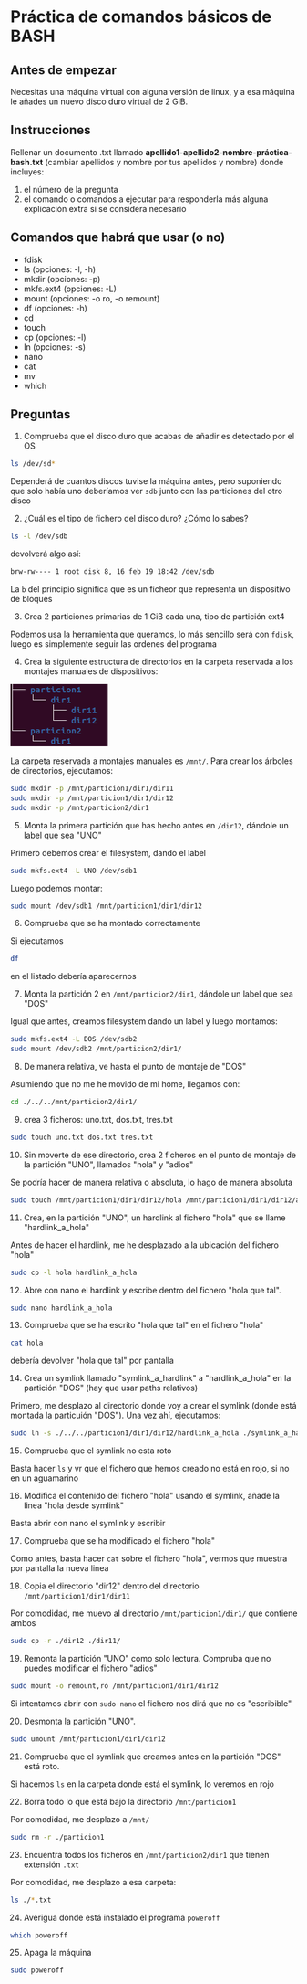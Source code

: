 # Práctica de comandos básicos de BASH


## Antes de empezar
Necesitas una máquina virtual con alguna versión de linux, y a esa máquina
le añades un nuevo disco duro virtual de 2 GiB.

## Instrucciones
Rellenar un documento .txt llamado 
**apellido1-apellido2-nombre-práctica-bash.txt** (cambiar apellidos y nombre
por tus apellidos y nombre) donde incluyes:

1. el número de la pregunta
2. el comando o comandos a ejecutar para responderla más alguna explicación 
    extra si se considera necesario

## Comandos que habrá que usar (o no)
- fdisk
- ls (opciones: -l, -h)
- mkdir (opciones: -p)
- mkfs.ext4 (opciones: -L)
- mount (opciones: -o ro, -o remount)
- df (opciones: -h)
- cd 
- touch
- cp (opciones: -l)
- ln (opciones: -s)
- nano
- cat
- mv
- which

## Preguntas
1. Comprueba que el disco duro que acabas de añadir es detectado por el OS
```bash
ls /dev/sd*
```

Dependerá de cuantos discos tuvise la máquina antes, pero suponiendo que
solo había uno deberíamos ver ``sdb`` junto con las particiones del otro disco

2. ¿Cuál es el tipo de fichero del disco duro? ¿Cómo lo sabes?
```bash
ls -l /dev/sdb
```

devolverá algo así:
```bash
brw-rw---- 1 root disk 8, 16 feb 19 18:42 /dev/sdb
```

La `b` del principio significa que es un ficheor que representa un dispositivo 
de bloques


3. Crea 2 particiones primarias de 1 GiB cada una, tipo de partición ext4

Podemos usa la herramienta que queramos, lo más sencillo será con `fdisk`,
luego es simplemente seguir las ordenes del programa

4. Crea la siguiente estructura de directorios en la carpeta reservada a
    los montajes manuales de dispositivos:

![tree-structure](./enunciados/practica-bash/tree-estructure.jpg "tree-structure")


La carpeta reservada a montajes manuales es `/mnt/`. Para crear los árboles de
directorios, ejecutamos:

```bash
sudo mkdir -p /mnt/particion1/dir1/dir11
sudo mkdir -p /mnt/particion1/dir1/dir12
sudo mkdir -p /mnt/particion2/dir1
```

5. Monta la primera partición que has hecho antes en `/dir12`, dándole un
label que sea "UNO"

Primero debemos crear el filesystem, dando el label
```bash
sudo mkfs.ext4 -L UNO /dev/sdb1
```

Luego podemos montar:
```bash
sudo mount /dev/sdb1 /mnt/particion1/dir1/dir12
```

6. Comprueba que se ha montado correctamente

Si ejecutamos
```bash
df
```
en el listado debería aparecernos 

7. Monta la partición 2 en `/mnt/particion2/dir1`, dándole un label que sea "DOS"

Igual que antes, creamos filesystem dando un label y luego montamos:
```bash
sudo mkfs.ext4 -L DOS /dev/sdb2
sudo mount /dev/sdb2 /mnt/particion2/dir1/
```

8. De manera relativa, ve hasta el punto de montaje de "DOS"

Asumiendo que no me he movido de mi home, llegamos con:
```bash
cd ./../../mnt/particion2/dir1/
```

9. crea 3 ficheros: uno.txt, dos.txt, tres.txt

```bash
sudo touch uno.txt dos.txt tres.txt
```

10. Sin moverte de ese directorio, crea 2 ficheros en el punto de montaje
    de la partición "UNO", llamados "hola" y "adios"

Se podría hacer de manera relativa o absoluta, lo hago de manera absoluta

```bash
sudo touch /mnt/particion1/dir1/dir12/hola /mnt/particion1/dir1/dir12/adios
```

11. Crea, en la partición "UNO", un hardlink al fichero "hola" que se llame
    "hardlink_a_hola"

Antes de hacer el hardlink, me he desplazado a la ubicación del fichero "hola"
```bash
sudo cp -l hola hardlink_a_hola
```

12. Abre con nano el hardlink y escribe dentro del fichero "hola que tal".
```bash
sudo nano hardlink_a_hola
```

13. Comprueba que se ha escrito "hola que tal" en el fichero "hola"

```bash
cat hola
```
debería devolver "hola que tal" por pantalla

14. Crea un symlink llamado "symlink_a_hardlink" a 
    "hardlink_a_hola" en la partición "DOS" (hay que usar paths relativos)

Primero, me desplazo al directorio donde voy a crear el symlink (donde
está montada la particuión "DOS"). Una vez ahí, ejecutamos:

```bash
sudo ln -s ./../../particion1/dir1/dir12/hardlink_a_hola ./symlink_a_hardlink
```

15. Comprueba que el symlink no esta roto

Basta hacer `ls` y vr que el fichero que hemos creado no está en rojo,
si no en un aguamarino

16. Modifica el contenido del fichero "hola" usando el symlink, añade la linea
    "hola desde symlink"

Basta abrir con nano el symlink y escribir

17. Comprueba que se ha modificado el fichero "hola"

Como antes, basta hacer `cat` sobre el fichero "hola", vermos que muestra
por pantalla la nueva linea

18. Copia el directorio "dir12" dentro del directorio 
    `/mnt/particion1/dir1/dir11`

Por comodidad, me muevo al directorio `/mnt/particion1/dir1/` que contiene ambos

```bash
sudo cp -r ./dir12 ./dir11/
```


19. Remonta la partición "UNO" como solo lectura. Compruba que no puedes 
    modificar el fichero "adios"

```bash
sudo mount -o remount,ro /mnt/particion1/dir1/dir12
```

Si intentamos abrir con `sudo nano` el fichero nos dirá que no es "escribible"

20. Desmonta la partición "UNO".

```bash
sudo umount /mnt/particion1/dir1/dir12
```

21. Comprueba que el symlink que creamos antes en la partición "DOS" está roto.

Si hacemos ``ls`` en la carpeta donde está el symlink, lo veremos en rojo

22. Borra todo lo que está bajo la directorio `/mnt/particion1`

Por comodidad, me desplazo a `/mnt/`

```bash
sudo rm -r ./particion1
```

23. Encuentra todos los ficheros en `/mnt/particion2/dir1` que tienen extensión
    ``.txt``

Por comodidad, me desplazo a esa carpeta:

```bash
ls ./*.txt
```

24. Averigua donde está instalado el programa `poweroff`

```bash
which poweroff
```

25. Apaga la máquina

```bash
sudo poweroff
```
